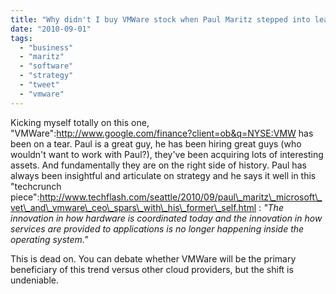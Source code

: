 ```yaml
---
title: "Why didn't I buy VMWare stock when Paul Maritz stepped into leadership role?"
date: "2010-09-01"
tags: 
  - "business"
  - "maritz"
  - "software"
  - "strategy"
  - "tweet"
  - "vmware"
---
```


Kicking myself totally on this one, "VMWare":http://www.google.com/finance?client=ob&q=NYSE:VMW has been on a tear. Paul is a great guy, he has been hiring great guys (who wouldn't want to work with Paul?), they've been acquiring lots of interesting assets. And fundamentally they are on the right side of history. Paul has always been insightful and articulate on strategy and he says it well in this "techcrunch piece":http://www.techflash.com/seattle/2010/09/paul\_maritz\_microsoft\_vet\_and\_vmware\_ceo\_spars\_with\_his\_former\_self.html : _"The innovation in how hardware is coordinated today and the innovation in how services are provided to applications is no longer happening inside the operating system."_

This is dead on. You can debate whether VMWare will be the primary beneficiary of this trend versus other cloud providers, but the shift is undeniable.
